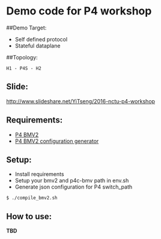 Demo code for P4 workshop
====

##Demo Target:

 - Self defined protocol
 - Stateful dataplane

##Topology:

```
H1 - P4S - H2
```

## Slide:

http://www.slideshare.net/YiTseng/2016-nctu-p4-workshop

## Requirements:

- [P4 BMV2](https://github.com/p4lang/behavioral-model)
- [P4 BMV2 configuration generator](https://github.com/p4lang/p4c-bm)

## Setup:

- Install requirements
- Setup your bmv2 and p4c-bmv path in env.sh
- Generate json configuration for P4 switch_path

```
$ ./compile_bmv2.sh
```

## How to use:

**TBD**
